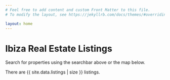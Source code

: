 ```yaml
---
# Feel free to add content and custom Front Matter to this file.
# To modify the layout, see https://jekyllrb.com/docs/themes/#overriding-theme-defaults

layout: home
---
```


# Ibiza Real Estate Listings

Search for properties using the searchbar above or the map below.

There are {{ site.data.listings | size }} listings.

